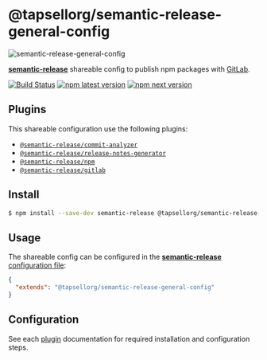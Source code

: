 # @tapsellorg/semantic-release-general-config

![semantic-release-general-config](https://socialify.git.ci/tapsellorg/semantic-release-general-config/image?description=1&font=Inter&logo=https%3A%2F%2Fwww.gitbook.com%2Fcdn-cgi%2Fimage%2Fwidth%3D100%2Cheight%3D100%2Cfit%3Dcontain%2Cdpr%3D1%2Cformat%3Dauto%2Fhttps%253A%252F%252F1374781452-files.gitbook.io%252F~%252Ffiles%252Fv0%252Fb%252Fgitbook-legacy-files%252Fo%252Fspaces%25252F-LGsE7zdvzHI5cG-XV6p%25252Favatar.png%253Fgeneration%253D1531025611396529%2526alt%253Dmedia&owner=1&pattern=Circuit%20Board&theme=Light)

[**semantic-release**](https://github.com/semantic-release/semantic-release) shareable config to publish npm packages with [GitLab](https://gitlab.com).

[![Build Status](https://github.com/semantic-release/gitlab-config/workflows/Test/badge.svg)](https://github.com/semantic-release/gitlab-config/actions?query=workflow%3ATest+branch%3Amaster) [![npm latest version](https://img.shields.io/npm/v/@semantic-release/gitlab-config/latest.svg)](https://www.npmjs.com/package/@semantic-release/gitlab-config)
[![npm next version](https://img.shields.io/npm/v/@semantic-release/gitlab-config/next.svg)](https://www.npmjs.com/package/@semantic-release/gitlab-config)

## Plugins

This shareable configuration use the following plugins:

- [`@semantic-release/commit-analyzer`](https://github.com/semantic-release/commit-analyzer)
- [`@semantic-release/release-notes-generator`](https://github.com/semantic-release/release-notes-generator)
- [`@semantic-release/npm`](https://github.com/semantic-release/npm)
- [`@semantic-release/gitlab`](https://github.com/semantic-release/gitlab)

## Install

```bash
$ npm install --save-dev semantic-release @tapsellorg/semantic-release-general-config
```

## Usage

The shareable config can be configured in the [**semantic-release** configuration file](https://github.com/semantic-release/semantic-release/blob/master/docs/usage/configuration.md#configuration):

```json
{
  "extends": "@tapsellorg/semantic-release-general-config"
}
```

## Configuration

See each [plugin](#plugins) documentation for required installation and configuration steps.
